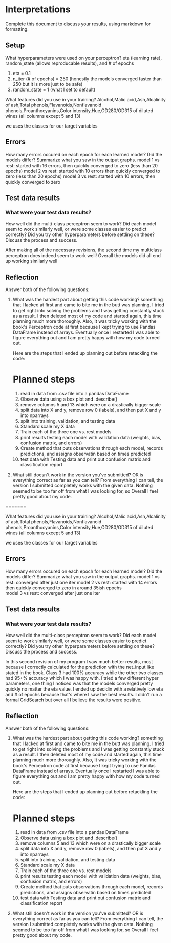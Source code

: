 # Interpretations
Complete this document to discuss your results, using markdown for formatting.

## Setup

What hyperparameters were used on your perceptron?
eta (learning rate), random_state (allows reproducable results), and # of epochs
1. eta = 0.1
2. n_iter (# of epochs) = 250 (honestly the models converged faster than 250 but it is more just to be safe)
3. random_state = 1 (what I set to default)

What features did you use in your training?
Alcohol,Malic acid,Ash,Alcalinity of ash,Total phenols,Flavanoids,Nonflavanoid phenols,Proanthocyanins,Color intensity,Hue,OD280/OD315 of diluted wines (all columns except 5 and 13)

we uses the classes for our target variables


## Errors

How many errors occured on each epoch for each learned model? Did the models differ? Summarize what you saw in the output graphs.
model 1 vs rest: started with 16 errors, then quickly converged to zero (less than 20 epochs)
model 2 vs rest: started with 10 errors then quickly converged to zero (less than 20 epochs)
model 3 vs rest: started with 10 errors, then quickly converged to zero

## Test data results

### What were your test data results? 
How well did the multi-class perceptron seem to work? Did each model seem to work similarly well, or were some classes easier to predict correctly? Did you try other hyperparameters before settling on these? Discuss the process and success.

After making all of the necessary revisions, the second time my multiclass perceptron does indeed seem to work well! Overall the models did all end up working similarly well
## Reflection 

Answer both of the following questions:

1. What was the hardest part about getting this code working?
   something that I lacked at first and came to bite me in the butt was planning. I tried to get right into solving the problems and I was getting
   constantly stuck as a result. I then deleted most of my code and started again, this time planning much more thoroughly. Also, It was tricky working with the book's Perceptron code at first because I kept trying to use Pandas DataFrame
   instead of arrays. Eventually once I restarted I was able to figure everything out and I am pretty happy with how my code turned out.

    Here are the steps that I ended up planning out before retackling the code:

    # Planned steps
    1. read in data from .csv file into a pandas DataFrame
    2. Observe data using a box plot and .describe()
    3. remove columns 5 and 13 which were on a drastically bigger scale
    4. split data into X and y, remove row 0 (labels), and then put X and y into nparrays
    5. split into training, validation, and testing data
    6. Standard scale my X data
    7. Train each of the three one vs. rest models
    8. print results testing each model with validation data (weights, bias, confusion matrix, and errors)
    9. Create method that puts observations through each model, records predictions, and assigns observatin based on times predicted
    10. test data with Testing data and print out confusion matrix and classification report


2. What still doesn't work in the version you've submitted? OR is everything correct as far as you can tell?
    From everything I can tell, the version I submitted completely works with the given data. Nothing seemed to be too far off from what I was looking for, so Overall I feel pretty
good about my code.

=======

What features did you use in your training?
Alcohol,Malic acid,Ash,Alcalinity of ash,Total phenols,Flavanoids,Nonflavanoid phenols,Proanthocyanins,Color intensity,Hue,OD280/OD315 of diluted wines (all columns except 5 and 13)

we uses the classes for our target variables


## Errors

How many errors occured on each epoch for each learned model? Did the models differ? Summarize what you saw in the output graphs.
model 1 vs rest: converged after just one iter 
model 2 vs rest: started with 14 errors then quickly converged to zero in around 35ish epochs  
model 3 vs rest: converged after just one iter 

## Test data results

### What were your test data results? 
How well did the multi-class perceptron seem to work? Did each model seem to work similarly well, or were some classes easier to predict correctly? Did you try other hyperparameters before settling on these? Discuss the process and success.

In this second revision of my program I saw much better results, most because I correctly calculated for the prediction with the net_input like stated in the book. Class 3 had 100% accuracy while the other two classes had 95+% accuracy which I was happy with. I tried a few different hyper parameters, one thing I noticed was that the models converged pretty quickly no matter the eta value. I ended up decidin with a relatively low eta and # of epochs because that's where I saw the best results. I didn't run a formal GridSearch but over all I believe the results were positive.

## Reflection 

Answer both of the following questions:

1. What was the hardest part about getting this code working?
   something that I lacked at first and came to bite me in the butt was planning. I tried to get right into solving the problems and I was getting
   constantly stuck as a result. I then deleted most of my code and started again, this time planning much more thoroughly. Also, It was tricky working with the book's Perceptron code at first because I kept trying to use Pandas DataFrame
   instead of arrays. Eventually once I restarted I was able to figure everything out and I am pretty happy with how my code turned out.

    Here are the steps that I ended up planning out before retackling the code:

    # Planned steps
    1. read in data from .csv file into a pandas DataFrame
    2. Observe data using a box plot and .describe()
    3. remove columns 5 and 13 which were on a drastically bigger scale
    4. split data into X and y, remove row 0 (labels), and then put X and y into nparrays
    5. split into training, validation, and testing data
    6. Standard scale my X data
    7. Train each of the three one vs. rest models
    8. print results testing each model with validation data (weights, bias, confusion matrix, and errors)
    9. Create method that puts observations through each model, records predictions, and assigns observatin based on times predicted
    10. test data with Testing data and print out confusion matrix and classification report


2. What still doesn't work in the version you've submitted? OR is everything correct as far as you can tell?
    From everything I can tell, the version I submitted completely works with the given data. Nothing seemed to be too far off from what I was looking for, so Overall I feel pretty
good about my code.
